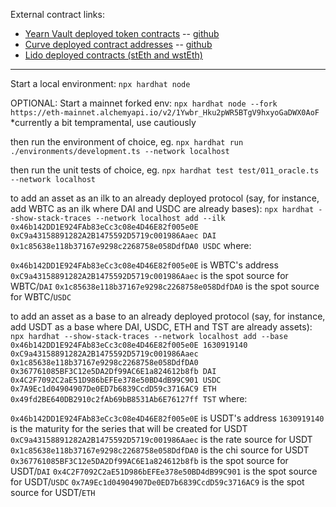 External contract links:
 - [Yearn Vault deployed token contracts](https://yearn.github.io/yearn-devdocs/getting-started/products/yvaults/vault-tokens) -- [github](https://github.com/yearn/yearn-vaults/blob/main/contracts/Vault.vy)
 - [Curve deployed contract addresses](https://curve.readthedocs.io/ref-addresses.html) -- [github](https://github.com/curvefi/curve-contract/tree/master/contracts)
 - [Lido deployed contracts (stEth and wstEth)](https://docs.lido.fi/deployed-contracts)

---

Start a local environment:
`npx hardhat node` 

OPTIONAL: Start a mainnet forked env: 
`npx hardhat node --fork https://eth-mainnet.alchemyapi.io/v2/1Ywbr_Hku2pWR5BTgV9hxyoGaDWX0AoF`
*currently a bit tempramental, use cautiously

then run the environment of choice, eg.
`npx hardhat run ./environments/development.ts --network localhost`

then run the unit tests of choice, eg.
`npx hardhat test test/011_oracle.ts --network localhost`

to add an asset as an ilk to an already deployed protocol (say, for instance, add WBTC as an ilk where DAI and USDC are already bases):
`npx hardhat --show-stack-traces --network localhost add --ilk 0x46b142DD1E924FAb83eCc3c08e4D46E82f005e0E 0xC9a43158891282A2B1475592D5719c001986Aaec DAI 0x1c85638e118b37167e9298c2268758e058DdfDA0 USDC` where:

`0x46b142DD1E924FAb83eCc3c08e4D46E82f005e0E` is WBTC's address
`0xC9a43158891282A2B1475592D5719c001986Aaec` is the spot source for WBTC/`DAI`
`0x1c85638e118b37167e9298c2268758e058DdfDA0` is the spot source for WBTC/`USDC`

to add an asset as a base to an already deployed protocol (say, for instance, add USDT as a base where DAI, USDC, ETH and TST are already assets):
`npx hardhat --show-stack-traces --network localhost add --base 0x46b142DD1E924FAb83eCc3c08e4D46E82f005e0E 1630919140 0xC9a43158891282A2B1475592D5719c001986Aaec 0x1c85638e118b37167e9298c2268758e058DdfDA0 0x367761085BF3C12e5DA2Df99AC6E1a824612b8fb DAI 0x4C2F7092C2aE51D986bEFEe378e50BD4dB99C901 USDC 0x7A9Ec1d04904907De0ED7b6839CcdD59c3716AC9 ETH 0x49fd2BE640DB2910c2fAb69bB8531Ab6E76127ff TST` where:

`0x46b142DD1E924FAb83eCc3c08e4D46E82f005e0E` is USDT's address
`1630919140` is the maturity for the series that will be created for USDT
`0xC9a43158891282A2B1475592D5719c001986Aaec` is the rate source for USDT
`0x1c85638e118b37167e9298c2268758e058DdfDA0` is the chi source for USDT
`0x367761085BF3C12e5DA2Df99AC6E1a824612b8fb` is the spot source for USDT/`DAI`
`0x4C2F7092C2aE51D986bEFEe378e50BD4dB99C901` is the spot source for USDT/`USDC`
`0x7A9Ec1d04904907De0ED7b6839CcdD59c3716AC9` is the spot source for USDT/`ETH`